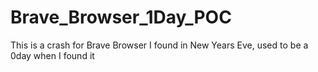 # Brave_Browser_1Day_POC
This is a crash for Brave Browser I found in New Years Eve, used to be a 0day when I found it
